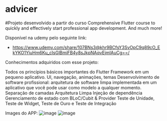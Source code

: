 # advicer

#Projeto desenvolvido a partir do curso Comprehensive Flutter course to quickly and effectively start professional app development. And much more! 

Disponível na udemy pelo seguinte link: 
- https://www.udemy.com/share/107BNs3@khr9BCfsY3SvOpC9q89cO_EkYKO1YiuHm6Ku_cIsGlBmiFB4y8sJkpNAqvEjmIAuCg==/

Conhecimentos adquiridos com esse projeto:

Todos os princípios básicos importantes do Flutter Framework em um pequeno aplicativo. UI, navegação, animações, temas
Desenvolvimento de software profissional: arquitetura de software limpa implementada em um aplicativo que você pode usar como modelo a qualquer momento.
Separação de camadas
Arquitetura Limpa
Injeção de dependência
Gerenciamento de estado com BLoC/Cubit & Provider
Teste de Unidade, Teste de Widget, Teste de Ouro e Teste de Integração

Images do APP:
![image](https://github.com/user-attachments/assets/30120aaa-cbc1-411d-84d2-516bf4edfde1)
![image](https://github.com/user-attachments/assets/2dbf67c0-4ceb-4df6-8028-150dcaa017e1)

